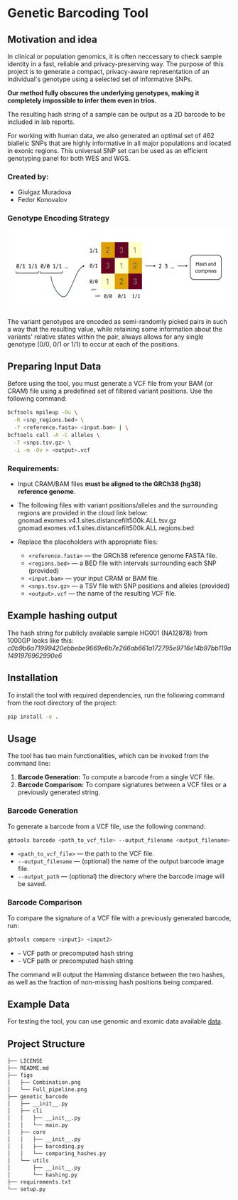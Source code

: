 
# Genetic Barcoding Tool

## Motivation and idea

In clinical or population genomics, it is often neccessary to check sample identity in a fast, reliable and privacy-preserving way.
The purpose of this project is to generate a compact, privacy-aware representation of an individual's genotype using a selected set of informative SNPs.

**Our method fully obscures the underlying genotypes, making it completely impossible to infer them even in trios.**

The resulting hash string of a sample can be output as a 2D barcode to be included in lab reports.

For working with human data, we also generated an optimal set of 462 biallelic SNPs that are highly informative in all major populations and located in exonic regions.
This universal SNP set can be used as an efficient genotyping panel for both WES and WGS.

### Created by:

* Giulgaz Muradova
* Fedor Konovalov

### Genotype Encoding Strategy

<p align="center">
  <img src="figs/SNP_encoding.png" width="600" height="180"/>
</p>

The variant genotypes are encoded as semi-randomly picked pairs in such a way that the resulting value, while retaining some information about the variants' relative states within the pair, always allows for any single genotype (0/0, 0/1 or 1/1) to occur at each of the positions.

## Preparing Input Data

Before using the tool, you must generate a VCF file from your BAM (or CRAM) file using a predefined set of filtered variant positions. Use the following command:

```bash
bcftools mpileup -Ou \
  -R <snp_regions.bed> \
  -f <reference.fasta> <input.bam> | \
bcftools call -A -C alleles \
  -T <snps.tsv.gz> \
  -i -m -Ov > <output>.vcf
```

### Requirements:

* Input CRAM/BAM files **must be aligned to the GRCh38 (hg38) reference genome**.
* The following files with variant positions/alleles and the surrounding regions are provided in the cloud link below:
gnomad.exomes.v4.1.sites.distancefilt500k.ALL.tsv.gz
gnomad.exomes.v4.1.sites.distancefilt500k.ALL.regions.bed

* Replace the placeholders with appropriate files:

  * `<reference.fasta>` — the GRCh38 reference genome FASTA file.
  * `<regions.bed>` — a BED file with intervals surrounding each SNP (provided)
  * `<input.bam>` — your input CRAM or BAM file.
  * `<snps.tsv.gz>` — a TSV file with SNP positions and alleles (provided)
  * `<output>.vcf` — the name of the resulting VCF file.


## Example hashing output

The hash string for publicly available sample HG001 (NA12878) from 1000GP looks like this:
*c0b9b6a71999420ebbebe9669e6b7e266ab661a172795e9716e14b97bb119a1491976962990e6*


## Installation

To install the tool with required dependencies, run the following command from the root directory of the project:
```bash
pip install -e .
```

## Usage

The tool has two main functionalities, which can be invoked from the command line:

1. **Barcode Generation:** To compute a barcode from a single VCF file.
2. **Barcode Comparison:** To compare signatures between a VCF files or a previously generated string.

### Barcode Generation

To generate a barcode from a VCF file, use the following command:

```bash
gbtools barcode <path_to_vcf_file> --output_filename <output_filename> --output_path <output_directory>
```

* `<path_to_vcf_file>` — the path to the VCF file.
* `--output_filename` — (optional) the name of the output barcode image file.
* `--output_path` — (optional) the directory where the barcode image will be saved.

### Barcode Comparison

To compare the signature of a VCF file with a previously generated barcode, run:

```bash
gbtools compare <input1> <input2>
```

* <input1> - VCF path or precomputed hash string
* <input2> - VCF path or precomputed hash string

The command will output the Hamming distance between the two hashes, as well as the fraction of non-missing hash positions being compared.

## Example Data

For testing the tool, you can use genomic and exomic data available [data](https://disk.yandex.ru/d/1rNcQ4uTQmV8Ew).

## Project Structure

```
├── LICENSE
├── README.md
├── figs
│   ├── Combination.png
│   └── Full_pipeline.png
├── genetic_barcode
│   ├── __init__.py
│   ├── cli
│   │   ├── __init__.py
│   │   └── main.py
│   ├── core
│   │   ├── __init__.py
│   │   ├── barcoding.py
│   │   └── comparing_hashes.py
│   └── utils
│       ├── __init__.py
│       └── hashing.py
├── requirements.txt
└── setup.py
```
